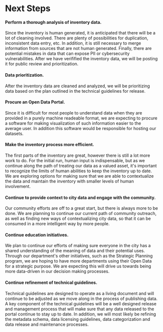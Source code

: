 # Next Steps

#### Perform a thorough analysis of inventory data.
Since the inventory is human generated, it is anticipated that there will be a lot of cleaning involved.  There are plenty of possibilities for duplication, inconsistent data entry, etc.  In addition, it is still necessary to merge information from sources that are not human generated.  Finally, there are potential mistakes in data that can expose PII or cybersecurity vulnerabilities.  After we have verifified the inventory data, we will be posting it for public review and prioritization.

#### Data prioritization.
After the inventory data are cleaned and analyzed, we will be prioritizing data based on the plan outlined in the technical guidelines for release.

#### Procure an Open Data Portal.
Since it is difficult for most people to understand data when they are provided in a purely machine readeable format, we are expecting to procure a software for making visualization of such information easier to the average user.  In addition this software would be responsible for hosting our datasets.

#### Make the inventory process more efficient.
The first parts of the inventory are great, however there is still a lot more work to do.  For the initial run, human input is indispensable, but as we continue along the path of treating our data as a valued asset, it's important to recognize the limits of human abilities to keep the inventory up to date.  We are exploring options for making sure that we are able to contextualize the data and maintain the inventory with smaller levels of human involvement.

#### Continue to provide context to city data and engage with the community.
Our community efforts are off to a great start, but there is always more to be done.  We are planning to continue our current path of community outreach, as well as finding new ways of contextualizing city data, so that it can be consumed in a more intelligent way by more people.

#### Continue education initiatives.
We plan to continue our efforts of making sure everyone in the city has a shared understanding of the meaning of data and their potential uses.  Through our department's other initiatives, such as the Strategic Planning program, we are hoping to have more departments using their Open Data for a strategic purpose.  We are expecting this will drive us towards being more data-driven in our decision making processes.

#### Continue refinement of technical guidelines.
Technical guidelines are designed to operate as a living document and will continue to be adjusted as we move along in the process of publishing data.  A key component of the technical guidelines will be a well designed release and management process that will make sure that any data released to the portal continue to stay up to date.  In addition, we will most likely be refining the metadata schema, data licensing guidelines, data categorization and data release and maintenance processes.  
